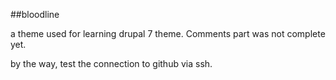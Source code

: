 ##bloodline

a theme used for learning drupal 7 theme. Comments part was not complete yet.

by the way, test the connection to github via ssh.